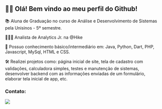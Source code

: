 ## 👋🏼 Olá! Bem vindo ao meu perfil do Github!

📚 Aluna de Graduação no curso de Análise e Desenvolvimento de Sistemas pela Unisinos - 5º semestre.

👩🏻‍💻 Analista de Analytics Jr. na @Hike

👾 Possuo conhecimento básico/intermediário em:
Java, Python, Dart, PHP, Javascript, MySql, HTML e CSS.

🛠️ Realizei projetos como: página inicial de site, tela de cadastro com validações, calculadora simples, testes e manutenção de sistemas, desenvolver backend com as informações enviadas de um formulário, elaborar tela inicial de app, etc.

### Contato:

<div>
<a href="https://www.linkedin.com/in/julianahkolmar" target="_blank"><img src="https://img.shields.io/badge/-LinkedIn-%230077B5?style=for-the-badge&logo=linkedin&logoColor=white" target="_blank"></a>   
</div>
